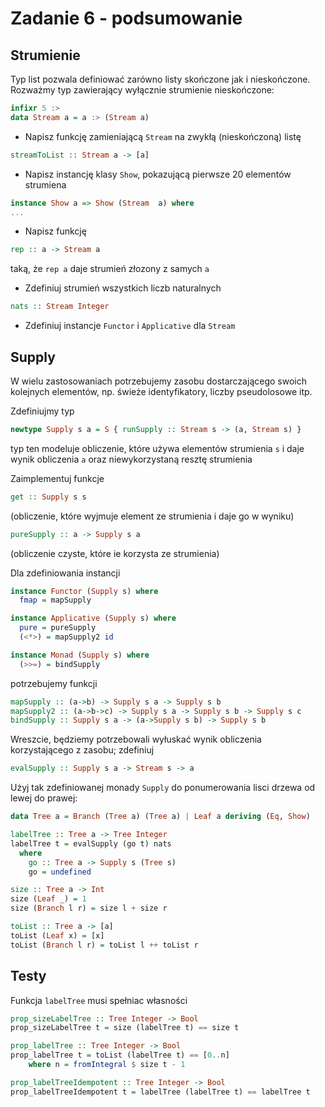 # Zadanie 6 - podsumowanie

## Strumienie

Typ list pozwala definiować zarówno listy skończone jak i nieskończone.
Rozważmy typ zawierający wyłącznie strumienie nieskończone:

``` haskell
infixr 5 :>
data Stream a = a :> (Stream a)
```

* Napisz funkcję zamieniającą `Stream` na zwykłą (nieskończoną) listę

``` haskell
streamToList :: Stream a -> [a]
```

* Napisz instancję klasy `Show`, pokazującą pierwsze 20 elementów strumiena

``` haskell
instance Show a => Show (Stream  a) where
...
```

* Napisz funkcję

``` haskell
rep :: a -> Stream a
```

taką, że `rep a` daje strumień złozony z samych `a`

* Zdefiniuj strumień wszystkich liczb naturalnych

``` haskell
nats :: Stream Integer
```

* Zdefiniuj instancje `Functor` i `Applicative` dla `Stream`

## Supply

W wielu zastosowaniach potrzebujemy zasobu dostarczającego swoich kolejnych elementów, np. świeże identyfikatory, liczby pseudolosowe itp.

Zdefiniujmy typ

``` haskell
newtype Supply s a = S { runSupply :: Stream s -> (a, Stream s) }
```

typ ten modeluje obliczenie, które używa elementów strumienia `s` i daje wynik obliczenia `a` oraz niewykorzystaną resztę strumienia

Zaimplementuj funkcje

``` haskell
get :: Supply s s
```

(obliczenie, które wyjmuje element ze strumienia i daje go w wyniku)

``` haskell
pureSupply :: a -> Supply s a
```

(obliczenie czyste, które ie korzysta ze strumienia)

Dla zdefiniowania instancji

``` haskell
instance Functor (Supply s) where
  fmap = mapSupply

instance Applicative (Supply s) where
  pure = pureSupply
  (<*>) = mapSupply2 id

instance Monad (Supply s) where
  (>>=) = bindSupply
```

potrzebujemy funkcji

``` haskell
mapSupply :: (a->b) -> Supply s a -> Supply s b
mapSupply2 :: (a->b->c) -> Supply s a -> Supply s b -> Supply s c
bindSupply :: Supply s a -> (a->Supply s b) -> Supply s b
```

Wreszcie, będziemy potrzebowali wyłuskać wynik obliczenia korzystającego z zasobu; zdefiniuj


``` haskell
evalSupply :: Supply s a -> Stream s -> a
```

Użyj tak zdefiniowanej monady `Supply` do ponumerowania lisci drzewa od lewej do prawej:

``` haskell
data Tree a = Branch (Tree a) (Tree a) | Leaf a deriving (Eq, Show)

labelTree :: Tree a -> Tree Integer
labelTree t = evalSupply (go t) nats
  where
    go :: Tree a -> Supply s (Tree s)
    go = undefined

size :: Tree a -> Int
size (Leaf _) = 1
size (Branch l r) = size l + size r

toList :: Tree a -> [a]
toList (Leaf x) = [x]
toList (Branch l r) = toList l ++ toList r
```

## Testy

Funkcja `labelTree` musi spełniac własności

``` haskell
prop_sizeLabelTree :: Tree Integer -> Bool
prop_sizeLabelTree t = size (labelTree t) == size t

prop_labelTree :: Tree Integer -> Bool
prop_labelTree t = toList (labelTree t) == [0..n]
    where n = fromIntegral $ size t - 1

prop_labelTreeIdempotent :: Tree Integer -> Bool
prop_labelTreeIdempotent t = labelTree (labelTree t) == labelTree t
```
